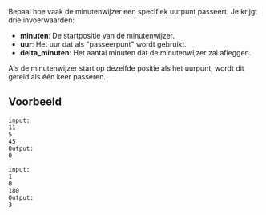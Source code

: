 Bepaal hoe vaak de minutenwijzer een specifiek uurpunt passeert.
Je krijgt drie invoerwaarden:
- **minuten**: De startpositie van de minutenwijzer.
- **uur**: Het uur dat als "passeerpunt" wordt gebruikt.
- **delta_minuten**: Het aantal minuten dat de minutenwijzer zal afleggen.

Als de minutenwijzer start op dezelfde positie als het uurpunt, wordt dit geteld als één keer passeren.

## Voorbeeld

```console?lang=python=>>>
input:
11
5
45
Output:
0
```

```console?lang=python=>>>
input:
1
0
180
Output:
3
```